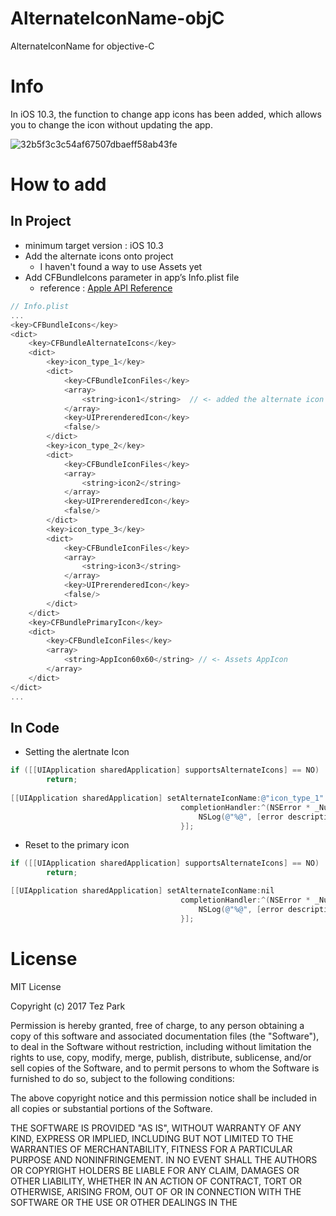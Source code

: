 # AlternateIconName-objC
AlternateIconName for objective-C


# Info
In iOS 10.3, the function to change app icons has been added, which allows you to change the icon without updating the app.

![32b5f3c3c54af67507dbaeff58ab43fe](https://cloud.githubusercontent.com/assets/389004/24396460/3db354da-13de-11e7-8d77-e378361476ad.gif)


# How to add
## In Project
* minimum target version : iOS 10.3
* Add the alternate icons onto project
  * I haven't found a way to use Assets yet
* Add CFBundleIcons parameter in app’s Info.plist file
  * reference : [Apple API Reference](https://developer.apple.com/reference/uikit/uiapplication/2806818-setalternateiconname?language=objc)

```objective-c
// Info.plist
...
<key>CFBundleIcons</key>
<dict>
    <key>CFBundleAlternateIcons</key>
    <dict>
        <key>icon_type_1</key>
        <dict>
            <key>CFBundleIconFiles</key>
            <array>
                <string>icon1</string>  // <- added the alternate icon name
            </array>
            <key>UIPrerenderedIcon</key>
            <false/>
        </dict>
        <key>icon_type_2</key>
        <dict>
            <key>CFBundleIconFiles</key>
            <array>
                <string>icon2</string>
            </array>
            <key>UIPrerenderedIcon</key>
            <false/>
        </dict>
        <key>icon_type_3</key>
        <dict>
            <key>CFBundleIconFiles</key>
            <array>
                <string>icon3</string>
            </array>
            <key>UIPrerenderedIcon</key>
            <false/>
        </dict>
    </dict>
    <key>CFBundlePrimaryIcon</key>
    <dict>
        <key>CFBundleIconFiles</key>
        <array>
            <string>AppIcon60x60</string> // <- Assets AppIcon
        </array>
    </dict>
</dict>
...
```

## In Code
* Setting the alertnate Icon

```objective-c
if ([[UIApplication sharedApplication] supportsAlternateIcons] == NO)
        return;
    
[[UIApplication sharedApplication] setAlternateIconName:@"icon_type_1" //AlternateIcons key name
                                      completionHandler:^(NSError * _Nullable error) {
                                          NSLog(@"%@", [error description]);
                                      }];
```

* Reset to the primary icon

```objective-c
if ([[UIApplication sharedApplication] supportsAlternateIcons] == NO)
        return;

[[UIApplication sharedApplication] setAlternateIconName:nil
                                      completionHandler:^(NSError * _Nullable error) {
                                          NSLog(@"%@", [error description]);
                                      }];
```




# License
MIT License

Copyright (c) 2017 Tez Park

Permission is hereby granted, free of charge, to any person obtaining a copy
of this software and associated documentation files (the "Software"), to deal
in the Software without restriction, including without limitation the rights
to use, copy, modify, merge, publish, distribute, sublicense, and/or sell
copies of the Software, and to permit persons to whom the Software is
furnished to do so, subject to the following conditions:

The above copyright notice and this permission notice shall be included in all
copies or substantial portions of the Software.

THE SOFTWARE IS PROVIDED "AS IS", WITHOUT WARRANTY OF ANY KIND, EXPRESS OR
IMPLIED, INCLUDING BUT NOT LIMITED TO THE WARRANTIES OF MERCHANTABILITY,
FITNESS FOR A PARTICULAR PURPOSE AND NONINFRINGEMENT. IN NO EVENT SHALL THE
AUTHORS OR COPYRIGHT HOLDERS BE LIABLE FOR ANY CLAIM, DAMAGES OR OTHER
LIABILITY, WHETHER IN AN ACTION OF CONTRACT, TORT OR OTHERWISE, ARISING FROM,
OUT OF OR IN CONNECTION WITH THE SOFTWARE OR THE USE OR OTHER DEALINGS IN THE
